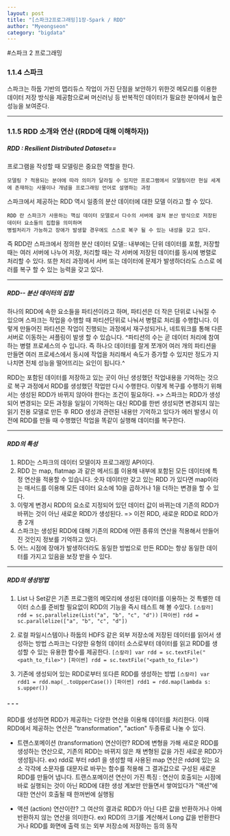 ```yaml
---
layout: post
title: "[스파크2프로그래밍]1장-Spark / RDD"
author: "Myeongseon"
category: "bigdata"
---
```

#스파크 2 프로그래밍

### 1.1.4 스파크
스파크는 하둡 기반의 맵리듀스 작업이 가진 단점을 보안하기 위한것
메모리를 이용한 데이터 저장 방식을 제공함으로써 머신러닝 등 반복적인 데이터가 필요한 분야에서 높은 성능을 보여준다.

* * *

### 1.1.5 RDD 소개와 연산 ((RDD에 대해 이해하자))
##### RDD : Resilient Distributed Dataset==

프로그램을 작성할 때 모델링은 중요한 역할을 한다.
```
모델링 ? 적용되는 분야에 따라 의미가 달라질 수 있지만 프로그램에서 모델링이란 현실 세계에 존재하는 사물이나 개념을 프로그래밍 언어로 설명하는 과정
```
스파크에서 제공하는 RDD 역시 일종의 분산 데이터에 대한 모델 이라고 할 수 있다.
```
RDD 란 스파크가 사용하는 핵심 데이터 모델로서 다수의 서버에 걸쳐 분산 방식으로 저장된 데이터 요소들의 집합을 의미하며
병럴처리가 가능하고 장애가 발생할 경우에도 스스로 복구 될 수 있는 내성을 갖고 있다.
```
즉 RDD란 스파크에서 정의한 분산 데이터 모델::
내부에는 단위 데이터를 포함, 저장할 때는 여러 서버에 나누어 저장, 처리할 때는 각 서버에 저장된 데이터를 동시에 병렬로 처리할 수 있다. 또한 처리 과정에서 서버 또는 데이터에 문제가 발생하더라도 스스로 에러를 복구 할 수 있는 능력을 갖고 있다.

_ _ _
##### RDD-- 분산 데이터의 집합
하나의 RDD에 속한 요소들을 파티션이라고 하며, 파티션은 더 작은 단위로 나눠질 수 있으며 스파크는 작업을 수행할 때 파티션단위로 나눠서 병렬로 처리를 수행합니다.
이렇게 만들어진 파티션은 작업이 진행되는 과정에서 재구성되거나, 네트워크를 통해 다른 서버로 이동하는 셔플링이 발생 할 수 있습니다.
^파티션의 수는 곧 데이터 처리에 참여하는 병렬 프로세스의 수 입니다. 즉 하나으 데이터를 잘게 쪼개어 여러 개의 파티션을 만들면 여러 프로세스에서 동시에 작업을 처리해서 속도가 증가할 수 있지만 정도가 지나치면 전체 성능을 떨어뜨리는 요인이 됩니다.^

RDD는 포함된 데이터를 저장하고 있는 곳이 아닌 생성했던 작업내용을 기억하는 것으로 복구 과정에서 RDD를 생성했던 작업만 다시 수행한다.
이렇게 복구를 수행하기 위해서는 생성된 RDD가 바뀌지 않아야 한다는 조건이 필요하다.
=> 스파크는 RDD가 생성되어 변경되는 모든 과정을 일일이 기억하는 대신 RDD를 한번 생성되면 변경되지 않는 읽기 전용 모델로 만든 후 RDD 생성과 관련된 내용만 기억하고 있다가 에러 발생시 이전에 RDD를 만들 때 수행했던 작업을 똑같이 실행해 데이터를 복구한다.

_ _ _


##### ****RDD의 특성****
1. RDD는 스파크의 데이터 모델이자 프로그래밍 API이다.
2. RDD 는 map, flatmap 과 같은 메서드를 이용해 내부에 포함된 모든 데이터에 특정 연산을 적용할 수 있습니다. 숫자 데이터만 갖고 있는 RDD 가 있다면 map이라는 매서드를 이용해 모든 데이터 요소에 10을 곱하거나 1을 더하는 변경을 할 수 있다.
3. 이렇게 변경시 RDD의 요소로 지정되어 있던 데이터 값이 바뀌는데 기존의 RDD가 바뀌는 것이 아닌 새로운 RDD가 생성된다. => 이전 RDD, 새로운 RDD로 RDD가 총 2개
4. 스파크는 생성된 RDD에 대해 기존의 RDD에 어떤 종류의 연산을 적용해서 만들어진 것인지 정보를 기억하고 있다.
5. 어느 시점에 장애가 발생하더라도 동일한 방법으로 만든 RDD는 항상 동일한 데이터를 가지고 있음을 보장 받을 수 있다.

_ _ _

#####  RDD의 생성방법
1. List 나 Set같은 기존 프로그램의 메모리에 생성된 데이터를 이용하는 것
특별한 데이터 소스를 준비할 필요없이 RDD의 기능을 즉시 테스트 해 볼 수있다.
`[스칼라] rdd = sc.parallelize(List("a", "b", "c", "d"))`
`[파이썬] rdd = sc.parallelize(["a", "b", "c", "d"])`

2. 로컬 파일시스템이나 하둡의 HDFS 같은 외부 저장소에 저장된 데이터를 읽어서 생성하는 방법
스파크는 다양한 유형의 데이터 소스로부터 데이터를 읽고 RDD를 생성할 수 있는 유용한 함수를 제공한다.
`[스칼라] var rdd = sc.textFile("<path_to_file>")`
`[파이썬] rdd = sc.textFile("<path_to_file>")`

3. 기존에 생성되어 있는 RDD로부터 또다른 RDD를 생성하는 방법
`[스칼라] var rdd1 = rdd.map(_.toUpperCase())`
`[파이썬] rdd1 = rdd.map(lambda s: s.upper())`

#### - - -
RDD를 생성하면 RDD가 제공하는 다양한 연산을 이용해 데이터를 처리한다.
이때 RDD에서 제공하는 연산은 "transformation", "action" 두종류로 나눌 수 있다.
- 트랜스포메이션 (transformation) 연산이란?
RDD에 변형을 가해 새로운 RDD를 생성하는 연산으로, 기존의 RDD는 바뀌지 않은 채 변형된 값을 가진 새로운 RDD가 생성됩니다.
ex) rdd로 부터 rdd1 을 생성할 때 사용된 map 연산은 rdd에 있는 요소 각각에 소문자를 대문자로 바꾸는 함수를 적용해 그 결과값으로 구성된 새로운 RDD를 만들어 냅니다.
트랜스포메이션 연산이 가진 특징 : 연산이 호출되는 시점에 바로 실행되는 것이 아닌 RDD에 대한 생성 계보만 만들면서 쌓여있다가 "액션"에 대한 연산이 호출될 때 한꺼번에 실행됨

- 액션 (action) 연산이란?
그 여산의 결과로 RDD가 아닌 다른 값을 반환하거나 아예 반환하지 않는 연산을 의미한다.
ex) RDD의 크기를 계산해서 Long 값을 반환한다거나 RDD를 화면에 출력 또는 외부 저장소에 저장하는 등의 동작

